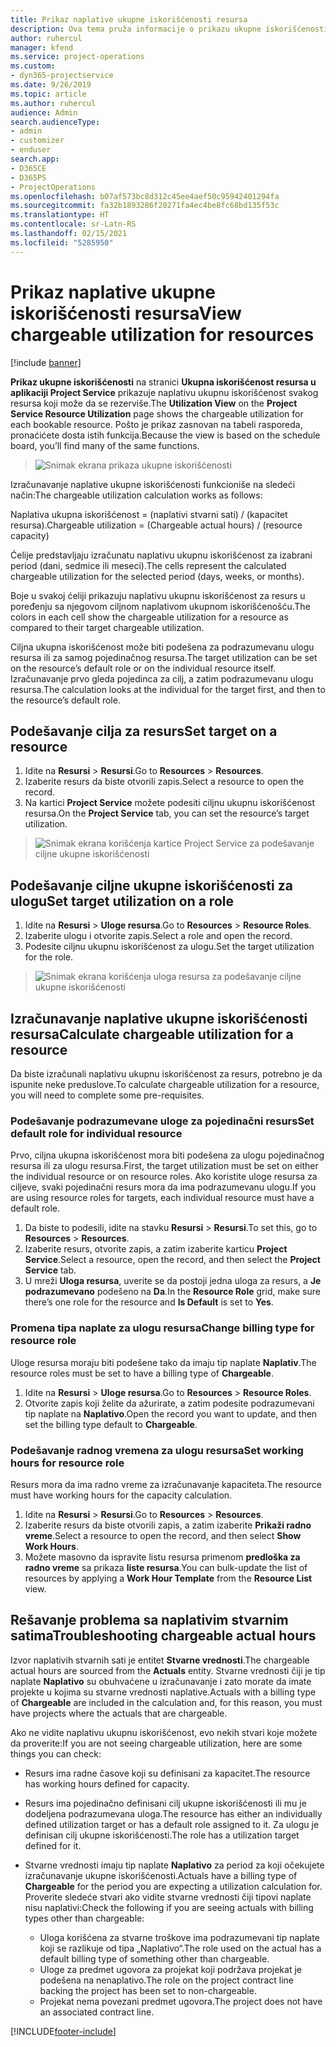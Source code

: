 ```yaml
---
title: Prikaz naplative ukupne iskorišćenosti resursa
description: Ova tema pruža informacije o prikazu ukupne iskorišćenosti resursa.
author: ruhercul
manager: kfend
ms.service: project-operations
ms.custom:
- dyn365-projectservice
ms.date: 9/26/2019
ms.topic: article
ms.author: ruhercul
audience: Admin
search.audienceType:
- admin
- customizer
- enduser
search.app:
- D365CE
- D365PS
- ProjectOperations
ms.openlocfilehash: b07af573bc8d312c45ee4aef50c95942401294fa
ms.sourcegitcommit: fa32b1893286f20271fa4ec4be8fc68bd135f53c
ms.translationtype: HT
ms.contentlocale: sr-Latn-RS
ms.lasthandoff: 02/15/2021
ms.locfileid: "5285950"
---
```

# <a name="view-chargeable-utilization-for-resources"></a><span data-ttu-id="410a5-103">Prikaz naplative ukupne iskorišćenosti resursa</span><span class="sxs-lookup"><span data-stu-id="410a5-103">View chargeable utilization for resources</span></span>

[!include [banner](../includes/psa-now-project-operations.md)]
 
<span data-ttu-id="410a5-104">**Prikaz ukupne iskorišćenosti** na stranici **Ukupna iskorišćenost resursa u aplikaciji Project Service** prikazuje naplativu ukupnu iskorišćenost svakog resursa koji može da se rezerviše.</span><span class="sxs-lookup"><span data-stu-id="410a5-104">The **Utilization View** on the **Project Service Resource Utilization** page shows the chargeable utilization for each bookable resource.</span></span> <span data-ttu-id="410a5-105">Pošto je prikaz zasnovan na tabeli rasporeda, pronaćićete dosta istih funkcija.</span><span class="sxs-lookup"><span data-stu-id="410a5-105">Because the view is based on the schedule board, you’ll find many of the same functions.</span></span>

> ![Snimak ekrana prikaza ukupne iskorišćenosti](media/FAQ-utilization-1.png)
 

<span data-ttu-id="410a5-107">Izračunavanje naplative ukupne iskorišćenosti funkcioniše na sledeći način:</span><span class="sxs-lookup"><span data-stu-id="410a5-107">The chargeable utilization calculation works as follows:</span></span>

   <span data-ttu-id="410a5-108">Naplativa ukupna iskorišćenost = (naplativi stvarni sati) / (kapacitet resursa).</span><span class="sxs-lookup"><span data-stu-id="410a5-108">Chargeable utilization = (Chargeable actual hours) / (resource capacity)</span></span>

<span data-ttu-id="410a5-109">Ćelije predstavljaju izračunatu naplativu ukupnu iskorišćenost za izabrani period (dani, sedmice ili meseci).</span><span class="sxs-lookup"><span data-stu-id="410a5-109">The cells represent the calculated chargeable utilization for the selected period (days, weeks, or months).</span></span>

<span data-ttu-id="410a5-110">Boje u svakoj ćeliji prikazuju naplativu ukupnu iskorišćenost za resurs u poređenju sa njegovom ciljnom naplativom ukupnom iskorišćenošću.</span><span class="sxs-lookup"><span data-stu-id="410a5-110">The colors in each cell show the chargeable utilization for a resource as compared to their target chargeable utilization.</span></span> 

<span data-ttu-id="410a5-111">Ciljna ukupna iskorišćenost može biti podešena za podrazumevanu ulogu resursa ili za samog pojedinačnog resursa.</span><span class="sxs-lookup"><span data-stu-id="410a5-111">The target utilization can be set on the resource’s default role or on the individual resource itself.</span></span> <span data-ttu-id="410a5-112">Izračunavanje prvo gleda pojedinca za cilj, a zatim podrazumevanu ulogu resursa.</span><span class="sxs-lookup"><span data-stu-id="410a5-112">The calculation looks at the individual for the target first, and then to the resource’s default role.</span></span>

## <a name="set-target-on-a-resource"></a><span data-ttu-id="410a5-113">Podešavanje cilja za resurs</span><span class="sxs-lookup"><span data-stu-id="410a5-113">Set target on a resource</span></span>

1. <span data-ttu-id="410a5-114">Idite na **Resursi** \> **Resursi**.</span><span class="sxs-lookup"><span data-stu-id="410a5-114">Go to **Resources** \> **Resources**.</span></span> 
2. <span data-ttu-id="410a5-115">Izaberite resurs da biste otvorili zapis.</span><span class="sxs-lookup"><span data-stu-id="410a5-115">Select a resource to open the record.</span></span> 
3. <span data-ttu-id="410a5-116">Na kartici **Project Service** možete podesiti ciljnu ukupnu iskorišćenost resursa.</span><span class="sxs-lookup"><span data-stu-id="410a5-116">On the **Project Service** tab, you can set the resource’s target utilization.</span></span>

> ![Snimak ekrana korišćenja kartice Project Service za podešavanje ciljne ukupne iskorišćenosti](media/FAQ-utilization-2.png)
 
## <a name="set-target-utilization-on-a-role"></a><span data-ttu-id="410a5-118">Podešavanje ciljne ukupne iskorišćenosti za ulogu</span><span class="sxs-lookup"><span data-stu-id="410a5-118">Set target utilization on a role</span></span>

1. <span data-ttu-id="410a5-119">Idite na **Resursi** \> **Uloge resursa**.</span><span class="sxs-lookup"><span data-stu-id="410a5-119">Go to **Resources** \> **Resource Roles**.</span></span> 
2. <span data-ttu-id="410a5-120">Izaberite ulogu i otvorite zapis.</span><span class="sxs-lookup"><span data-stu-id="410a5-120">Select a role and open the record.</span></span> 
3. <span data-ttu-id="410a5-121">Podesite ciljnu ukupnu iskorišćenost za ulogu.</span><span class="sxs-lookup"><span data-stu-id="410a5-121">Set the target utilization for the role.</span></span>

> ![Snimak ekrana korišćenja uloga resursa za podešavanje ciljne ukupne iskorišćenosti](media/FAQ-utilization-3.png)
 
## <a name="calculate-chargeable-utilization-for-a-resource"></a><span data-ttu-id="410a5-123">Izračunavanje naplative ukupne iskorišćenosti resursa</span><span class="sxs-lookup"><span data-stu-id="410a5-123">Calculate chargeable utilization for a resource</span></span>

<span data-ttu-id="410a5-124">Da biste izračunali naplativu ukupnu iskorišćenost za resurs, potrebno je da ispunite neke preduslove.</span><span class="sxs-lookup"><span data-stu-id="410a5-124">To calculate chargeable utilization for a resource, you will need to complete some pre-requisites.</span></span> 

### <a name="set-default-role-for-individual-resource"></a><span data-ttu-id="410a5-125">Podešavanje podrazumevane uloge za pojedinačni resurs</span><span class="sxs-lookup"><span data-stu-id="410a5-125">Set default role for individual resource</span></span>

<span data-ttu-id="410a5-126">Prvo, ciljna ukupna iskorišćenost mora biti podešena za ulogu pojedinačnog resursa ili za ulogu resursa.</span><span class="sxs-lookup"><span data-stu-id="410a5-126">First, the target utilization must be set on either the individual resource or on resource roles.</span></span> <span data-ttu-id="410a5-127">Ako koristite uloge resursa za ciljeve, svaki pojedinačni resurs mora da ima podrazumevanu ulogu.</span><span class="sxs-lookup"><span data-stu-id="410a5-127">If you are using resource roles for targets, each individual resource must have a default role.</span></span> 

1. <span data-ttu-id="410a5-128">Da biste to podesili, idite na stavku **Resursi** \> **Resursi**.</span><span class="sxs-lookup"><span data-stu-id="410a5-128">To set this, go to **Resources** \> **Resources**.</span></span> 
2. <span data-ttu-id="410a5-129">Izaberite resurs, otvorite zapis, a zatim izaberite karticu **Project Service**.</span><span class="sxs-lookup"><span data-stu-id="410a5-129">Select a resource, open the record, and then select the **Project Service** tab.</span></span> 
3. <span data-ttu-id="410a5-130">U mreži **Uloga resursa**, uverite se da postoji jedna uloga za resurs, a **Je podrazumevano** podešeno na **Da**.</span><span class="sxs-lookup"><span data-stu-id="410a5-130">In the **Resource Role** grid, make sure there’s one role for the resource and **Is Default** is set to **Yes**.</span></span>
 
### <a name="change-billing-type-for-resource-role"></a><span data-ttu-id="410a5-131">Promena tipa naplate za ulogu resursa</span><span class="sxs-lookup"><span data-stu-id="410a5-131">Change billing type for resource role</span></span>

<span data-ttu-id="410a5-132">Uloge resursa moraju biti podešene tako da imaju tip naplate **Naplativ**.</span><span class="sxs-lookup"><span data-stu-id="410a5-132">The resource roles must be set to have a billing type of **Chargeable**.</span></span> 

1. <span data-ttu-id="410a5-133">Idite na **Resursi** \> **Uloge resursa**.</span><span class="sxs-lookup"><span data-stu-id="410a5-133">Go to **Resources** \> **Resource Roles**.</span></span> 
2. <span data-ttu-id="410a5-134">Otvorite zapis koji želite da ažurirate, a zatim podesite podrazumevani tip naplate na **Naplativo**.</span><span class="sxs-lookup"><span data-stu-id="410a5-134">Open the record you want to update, and then set the billing type default to **Chargeable**.</span></span>

### <a name="set-working-hours-for-resource-role"></a><span data-ttu-id="410a5-135">Podešavanje radnog vremena za ulogu resursa</span><span class="sxs-lookup"><span data-stu-id="410a5-135">Set working hours for resource role</span></span>
 
<span data-ttu-id="410a5-136">Resurs mora da ima radno vreme za izračunavanje kapaciteta.</span><span class="sxs-lookup"><span data-stu-id="410a5-136">The resource must have working hours for the capacity calculation.</span></span> 

1. <span data-ttu-id="410a5-137">Idite na **Resursi** \> **Resursi**.</span><span class="sxs-lookup"><span data-stu-id="410a5-137">Go to **Resources** \> **Resources**.</span></span> 
2. <span data-ttu-id="410a5-138">Izaberite resurs da biste otvorili zapis, a zatim izaberite **Prikaži radno vreme**.</span><span class="sxs-lookup"><span data-stu-id="410a5-138">Select a resource to open the record, and then select **Show Work Hours**.</span></span> 
3. <span data-ttu-id="410a5-139">Možete masovno da ispravite listu resursa primenom **predloška za radno vreme** sa prikaza **liste resursa**.</span><span class="sxs-lookup"><span data-stu-id="410a5-139">You can bulk-update the list of resources by applying a **Work Hour Template** from the **Resource List** view.</span></span>

## <a name="troubleshooting-chargeable-actual-hours"></a><span data-ttu-id="410a5-140">Rešavanje problema sa naplativim stvarnim satima</span><span class="sxs-lookup"><span data-stu-id="410a5-140">Troubleshooting chargeable actual hours</span></span>

<span data-ttu-id="410a5-141">Izvor naplativih stvarnih sati je entitet **Stvarne vrednosti**.</span><span class="sxs-lookup"><span data-stu-id="410a5-141">The chargeable actual hours are sourced from the **Actuals** entity.</span></span> <span data-ttu-id="410a5-142">Stvarne vrednosti čiji je tip naplate **Naplativo** su obuhvaćene u izračunavanje i zato morate da imate projekte u kojima su stvarne vrednosti naplative.</span><span class="sxs-lookup"><span data-stu-id="410a5-142">Actuals with a billing type of **Chargeable** are included in the calculation and, for this reason, you must have projects where the actuals that are chargeable.</span></span>

<span data-ttu-id="410a5-143">Ako ne vidite naplativu ukupnu iskorišćenost, evo nekih stvari koje možete da proverite:</span><span class="sxs-lookup"><span data-stu-id="410a5-143">If you are not seeing chargeable utilization, here are some things you can check:</span></span>

- <span data-ttu-id="410a5-144">Resurs ima radne časove koji su definisani za kapacitet.</span><span class="sxs-lookup"><span data-stu-id="410a5-144">The resource has working hours defined for capacity.</span></span>
- <span data-ttu-id="410a5-145">Resurs ima pojedinačno definisani cilj ukupne iskorišćenosti ili mu je dodeljena podrazumevana uloga.</span><span class="sxs-lookup"><span data-stu-id="410a5-145">The resource has either an individually defined utilization target or has a default role assigned to it.</span></span> <span data-ttu-id="410a5-146">Za ulogu je definisan cilj ukupne iskorišćenosti.</span><span class="sxs-lookup"><span data-stu-id="410a5-146">The role has a utilization target defined for it.</span></span>
- <span data-ttu-id="410a5-147">Stvarne vrednosti imaju tip naplate **Naplativo** za period za koji očekujete izračunavanje ukupne iskorišćenosti.</span><span class="sxs-lookup"><span data-stu-id="410a5-147">Actuals have a billing type of **Chargeable** for the period you are expecting a utilization calculation for.</span></span> <span data-ttu-id="410a5-148">Proverite sledeće stvari ako vidite stvarne vrednosti čiji tipovi naplate nisu naplativi:</span><span class="sxs-lookup"><span data-stu-id="410a5-148">Check the following if you are seeing actuals with billing types other than chargeable:</span></span>

  - <span data-ttu-id="410a5-149">Uloga korišćena za stvarne troškove ima podrazumevani tip naplate koji se razlikuje od tipa „Naplativo“.</span><span class="sxs-lookup"><span data-stu-id="410a5-149">The role used on the actual has a default billing type of something other than chargeable.</span></span>
  - <span data-ttu-id="410a5-150">Uloge za predmet ugovora za projekat koji podržava projekat je podešena na nenaplativo.</span><span class="sxs-lookup"><span data-stu-id="410a5-150">The role on the project contract line backing the project has been set to non-chargeable.</span></span>
  - <span data-ttu-id="410a5-151">Projekat nema povezani predmet ugovora.</span><span class="sxs-lookup"><span data-stu-id="410a5-151">The project does not have an associated contract line.</span></span>



[!INCLUDE[footer-include](../includes/footer-banner.md)]
